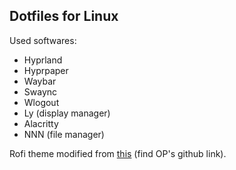 ## Dotfiles for Linux

Used softwares:
* Hyprland
* Hyprpaper
* Waybar
* Swaync
* Wlogout
* Ly (display manager)
* Alacritty
* NNN (file manager)

Rofi theme modified from [this](https://www.reddit.com/r/unixporn/comments/18ktjh1/hyprland_asahilinux_made_my_mac_an_ultimate_dev/) (find OP's github link).
